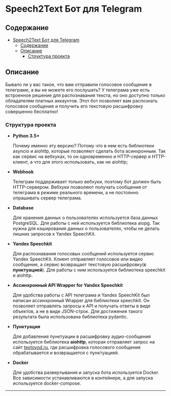 # Speech2Text Бот для Telegram  

## Содержание
- [Speech2Text Бот для Telegram](#speech2text-бот-для-telegram)
  - [Содержание](#содержание)
  - [Описание](#описание)
    - [Структура проекта](#структура-проекта)

## Описание
Бывало ли у вас такое, что вам отправили голосовое сообщение в телеграме, а вы не можете его послушать? У телеграма уже есть встроенное решение для распознавания текста, но оно доступно только обладателям платных аккаунтов. Этот бот позволяет вам распознать голосовое сообщение и получить его текстовую расшифровку совершенно бесплатно!

### Структура проекта

- **Python 3.5+**

  Почему именно эту версию? Потому что в нем есть библиотеки asyncio и aiohttp, которые позволяют сделать бота асинхронным. Так как сервис на вебхуках, то он одновременно и HTTP-сервер и HTTP-клиент, а что для этого использовать, как не aiohttp; 

- **Webhook**

  Телеграм поддерживает только вебхуки, поэтому бот должен быть HTTP-сервером. Вебхуки позволяют получать сообщения от телеграма в режиме реального времени, а не постоянно опрашивать сервер телеграма.

<!-- - Decrypt HTTPS to HTTP

  Телеграм поддерживает только HTTPS, но вебхуки должны быть HTTP. Для этого используется библиотека nginx, которая позволяет создать HTTPS-сервер, который перенаправляет запросы на HTTP-сервер. -->

- **Database**
  
  Для хранения данных о пользователях используется база данных PostgreSQL. Для работы с ней используется библиотека aiopg. Так нужна для кэширования данных о пользователях, чтобы не делать лишних запросов к Yandex SpeechKit.

- **Yandex Speechkit**

  Для распознавания голосовых сообщений используется сервис Yandex SpeechKit. Клиент отправляет голосовое или видео сообщение, а сервис возвращает текстовую расшифровку(**с пунктуацией**). Для работы с ним используется библиотека speechkit и aiohttp.

- **Ассинхронный API Wrapper for Yandex Speechkit**

  Для удобства работы с API телеграма и Yandex SpeechKit был написан ассинхронный Wrapper для библиотеки speechkit. Он позволяет отправлять запросы к API и получать ответы в виде объектов, а не в виде JSON-строк. Для достижения такого результата была использована библиотека pydantic.

- **Пунктуация**

  Для добавления пунктуации в расшифровку аудио-сообщения используется библиотека **aiohttp**, которая отправляет запрос на сайт [textovod.ru](https://textovod.ru), где расшифровка голосового сообщения обрабатывается и возвращается с пунктуацией.

- **Docker**

  Для удобства развертывания и запуска бота используется Docker. Все зависимости устанавливаются в контейнере, а для запуска используется docker-compose.

---